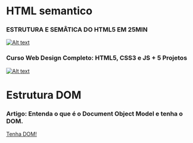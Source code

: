 
# HTML semantico

### ESTRUTURA E SEMÂTICA DO HTML5 EM 25MIN
[![Alt text](https://i.ytimg.com/vi/jEJUopJv12I/hqdefault.jpg?sqp=-oaymwEZCPYBEIoBSFXyq4qpAwsIARUAAIhCGAFwAQ==&rs=AOn4CLC_48OmbMukimkkx3MTsW6x3M54cQ)](https://www.youtube.com/watch?v=jEJUopJv12I)
### Curso Web Design Completo: HTML5, CSS3 e JS + 5 Projetos
[![Alt text](https://udemy-images.udemy.com/course/240x135/1616938_8f0b_2.jpg)](https://www.udemy.com/curso-web-design-fundamentos-aprenda-html-css-e-javascript/)

# Estrutura DOM

### Artigo: Entenda o que é o Document Object Model e tenha o DOM.
[Tenha DOM!](https://tableless.com.br/tenha-o-dom/)
